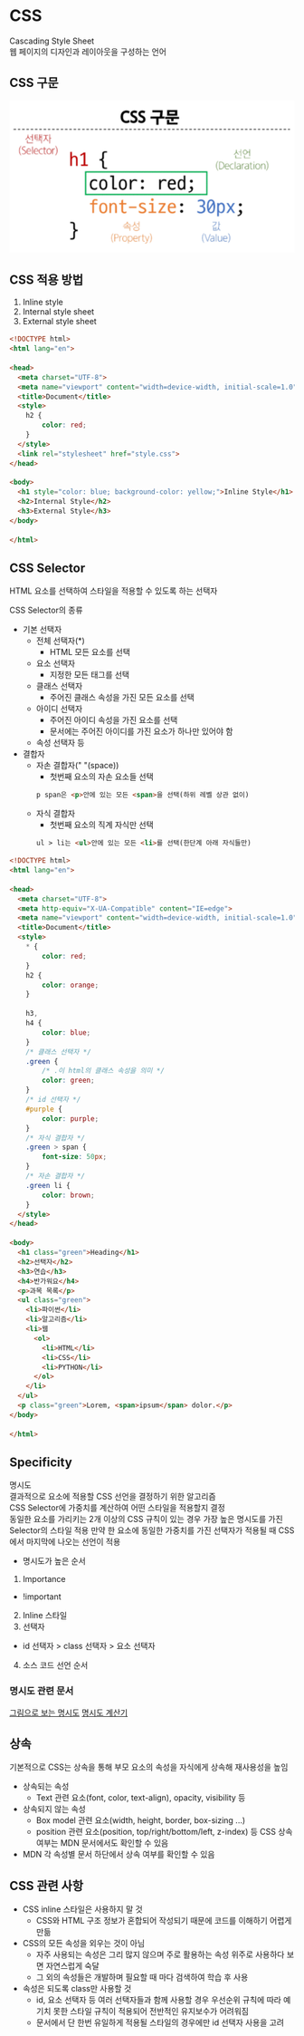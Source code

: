 # CSS
Cascading Style Sheet  
웹 페이지의 디자인과 레이아웃을 구성하는 언어

## CSS 구문
![CSS구문](/Web/img/CSS.PNG)

## CSS 적용 방법
1. Inline style
2. Internal style sheet
3. External style sheet
```html
<!DOCTYPE html>
<html lang="en">

<head>
  <meta charset="UTF-8">
  <meta name="viewport" content="width=device-width, initial-scale=1.0">
  <title>Document</title>
  <style>
    h2 {
        color: red;
    }
  </style>
  <link rel="stylesheet" href="style.css">
</head>

<body>
  <h1 style="color: blue; background-color: yellow;">Inline Style</h1>
  <h2>Internal Style</h2>
  <h3>External Style</h3>
</body>

</html>
```

## CSS Selector
HTML 요소를 선택하여 스타일을 적용할 수 있도록 하는 선택자

CSS Selector의 종류
- 기본 선택자
  - 전체 선택자(*)
    - HTML 모든 요소를 선택
  - 요소 선택자
    - 지정한 모든 태그를 선택
  - 클래스 선택자
    - 주어진 클래스 속성을 가진 모든 요소를 선택
  - 아이디 선택자
    - 주어진 아이디 속성을 가진 요소를 선택
    - 문서에는 주어진 아이디를 가진 요소가 하나만 있어야 함
  - 속성 선택자 등
- 결합자
  - 자손 결합자(" "(space))
    - 첫번째 요소의 자손 요소들 선택
    ```html
    p span은 <p>안에 있는 모든 <span>을 선택(하위 레벨 상관 없이)
    ```
  - 자식 결합자
    - 첫번째 요소의 직계 자식만 선택
    ```html
    ul > li는 <ul>안에 있는 모든 <li>를 선택(한단계 아래 자식들만)
    ```
```html
<!DOCTYPE html>
<html lang="en">

<head>
  <meta charset="UTF-8">
  <meta http-equiv="X-UA-Compatible" content="IE=edge">
  <meta name="viewport" content="width=device-width, initial-scale=1.0">
  <title>Document</title>
  <style>
    * {
        color: red;
    }
    h2 {
        color: orange;
    }

    h3, 
    h4 {
        color: blue;
    }
    /* 클래스 선택자 */
    .green {
        /* .이 html의 클래스 속성을 의미 */
        color: green;
    }
    /* id 선택자 */
    #purple {
        color: purple;
    }
    /* 자식 결합자 */
    .green > span {
        font-size: 50px;
    }
    /* 자손 결합자 */
    .green li {
        color: brown;
    }
  </style>
</head>

<body>
  <h1 class="green">Heading</h1>
  <h2>선택자</h2>
  <h3>연습</h3>
  <h4>반가워요</h4>
  <p>과목 목록</p>
  <ul class="green">
    <li>파이썬</li>
    <li>알고리즘</li>
    <li>웹
      <ol>
        <li>HTML</li>
        <li>CSS</li>
        <li>PYTHON</li>
      </ol>
    </li>
  </ul>
  <p class="green">Lorem, <span>ipsum</span> dolor.</p>
</body>

</html>
```

## Specificity
명시도  
결과적으로 요소에 적용할 CSS 선언을 결정하기 위한 알고리즘  
CSS Selector에 가중치를 계산하여 어떤 스타일을 적용할지 결정  
동일한 요소를 가리키는 2개 이상의 CSS 규칙이 있는 경우 가장 높은 명시도를 가진 Selector의 스타일 적용
만약 한 요소에 동일한 가중치를 가진 선택자가 적용될 때 CSS에서 마지막에 나오는 선언이 적용  

- 명시도가 높은 순서
1. Importance
  - !important
2. Inline 스타일
3. 선택자
  - id 선택자 > class 선택자 > 요소 선택자
4. 소스 코드 선언 순서

### 명시도 관련 문서
[그림으로 보는 명시도](https://specifishity.com/)
[명시도 계산기](https://specificity.keegan.st)

## 상속
기본적으로 CSS는 상속을 통해 부모 요소의 속성을 자식에게 상속해 재사용성을 높임

- 상속되는 속성
  - Text 관련 요소(font, color, text-align), opacity, visibility 등
- 상속되지 않는 속성
  - Box model 관련 요소(width, height, border, box-sizing ...)
  - position 관련 요소(position, top/right/bottom/left, z-index) 등
CSS 상속 여부는 MDN 문서에서도 확인할 수 있음
- MDN 각 속성별 문서 하단에서 상속 여부를 확인할 수 있음

## CSS 관련 사항
- CSS inline 스타일은 사용하지 말 것
  - CSS와 HTML 구조 정보가 혼합되어 작성되기 때문에 코드를 이해하기 어렵게 만듦
- CSS의 모든 속성을 외우는 것이 아님
  - 자주 사용되는 속성은 그리 많지 않으며 주로 활용하는 속성 위주로 사용하다 보면 자연스럽게 숙달
  - 그 외의 속성들은 개발하며 필요할 때 마다 검색하여 학습 후 사용
- 속성은 되도록 class만 사용할 것
  - id, 요소 선택자 등 여러 선택자들과 함께 사용할 경우 우선순위 규칙에 따라 예기치 못한 스타일 규칙이 적용되어 전반적인 유지보수가 어려워짐
  - 문서에서 단 한번 유일하게 적용될 스타일의 경우에만 id 선택자 사용을 고려